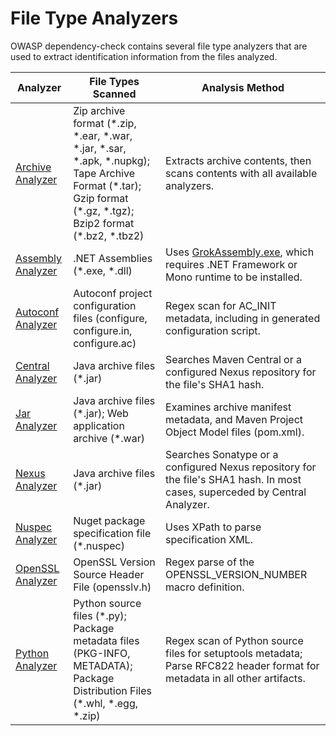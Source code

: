 File Type Analyzers
====================
OWASP dependency-check contains several file type analyzers that are used
to extract identification information from the files analyzed.

| Analyzer | File Types Scanned | Analysis Method |
| -------- | ------------------ | --------------- |
| [Archive Analyzer](./archive-analyzer.html) | Zip archive format (\*.zip, \*.ear, *.war, \*.jar, \*.sar, \*.apk, \*.nupkg); Tape Archive Format (\*.tar); Gzip format (\*.gz, \*.tgz); Bzip2 format (\*.bz2, \*.tbz2) | Extracts archive contents, then scans contents with all available analyzers. |
| [Assembly Analyzer](./assembly-analyzer.html) | .NET Assemblies (\*.exe, \*.dll) | Uses [GrokAssembly.exe](https://github.com/colezlaw/GrokAssembly), which requires .NET Framework or Mono runtime to be installed. |
| [Autoconf Analyzer](./autoconf-analyzer.html) | Autoconf project configuration files (configure, configure.in, configure.ac) | Regex scan for AC_INIT metadata, including in generated configuration script. |
| [Central Analyzer](./central-analyzer.html) | Java archive files (\*.jar) | Searches Maven Central or a configured Nexus repository for the file's SHA1 hash. |
| [Jar Analyzer](./jar-analyzer.html) | Java archive files (\*.jar); Web application archive (\*.war) | Examines archive manifest metadata, and Maven Project Object Model files (pom.xml). |
| [Nexus Analyzer](./nexus-analyzer.html) | Java archive files (\*.jar) | Searches Sonatype or a configured Nexus repository for the file's SHA1 hash. In most cases, superceded by Central Analyzer. |
| [Nuspec Analyzer](./nuspec-analyzer.html) | Nuget package specification file (\*.nuspec) | Uses XPath to parse specification XML. |
| [OpenSSL Analyzer](./openssl-analyzer.html) | OpenSSL Version Source Header File (opensslv.h) | Regex parse of the OPENSSL_VERSION_NUMBER macro definition. |
| [Python Analyzer](./python-analyzer.html) | Python source files (\*.py); Package metadata files (PKG-INFO, METADATA); Package Distribution Files (\*.whl, \*.egg, \*.zip) | Regex scan of Python source files for setuptools metadata; Parse RFC822 header format for metadata in all other artifacts. |
